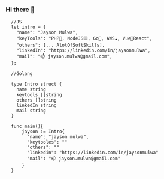 ### Hi there 👋

<!--![alt text](https://github.com/jaysonmulwa/jaysonmulwa/blob/master/j.png?raw=true)-->

<!--
**jaysonmulwa/jaysonmulwa** is a ✨ _special_ ✨ repository because its `README.md` (this file) appears on your GitHub profile.

Here are some ideas to get you started:

-->
```
  //JS
  let intro = {
    "name": "Jayson Mulwa",
    "keyTools": "PHP🐘, NodeJS🟨, Go🐹, AWS☁, Vue🤝React",
    "others": [... AlotOfSoftSkills], 
    "linkedIn": "https://linkedin.com/in/jaysonmulwa",
    "mail": "📫 jayson.mulwa@gmail.com",
  };

```

```
  //Golang
  
  type Intro struct {
    name string
    keytools []string
    others []string
    linkedIn string
    mail string
  }
  
  func main(){
      jayson := Intro{
        "name": "jayson mulwa",
        "keytooles": ""
        "others": ""
        "linkedin": "https://linkedin.com/in/jaysonmulwa"
        "mail": "📫 jayson.mulwa@gmail.com"
      }
  }

```


<!--![alt text](https://github.com/jaysonmulwa/jaysonmulwa/blob/master/j2.png?raw=true)-->

